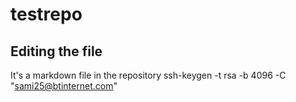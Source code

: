 # testrepo

## Editing the file

It's a markdown file in the repository
ssh-keygen -t rsa -b 4096 -C "sami25@btinternet.com"


